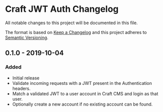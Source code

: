 # Craft JWT Auth Changelog

All notable changes to this project will be documented in this file.

The format is based on [Keep a Changelog](http://keepachangelog.com/) and this project adheres to [Semantic Versioning](http://semver.org/).

## 0.1.0 - 2019-10-04

### Added

- Initial release
- Validate incoming requests with a JWT present in the Authentication headers.
- Match a validated JWT to a user account in Craft CMS and login as that user.
- Optionally create a new account if no existing account can be found.
